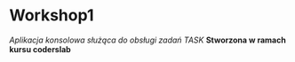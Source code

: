 # Workshop1
*Aplikacja konsolowa służąca do obsługi zadań TASK*
**Stworzona w ramach kursu coderslab**
